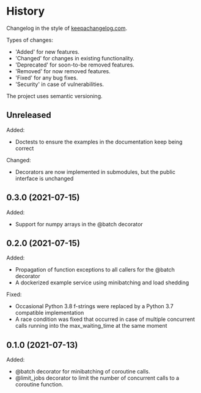 # History
Changelog in the style of [keepachangelog.com](https://keepachangelog.com/).

Types of changes:
* 'Added' for new features.
* 'Changed' for changes in existing functionality.
* 'Deprecated' for soon-to-be removed features.
* 'Removed' for now removed features.
* 'Fixed' for any bug fixes.
* 'Security' in case of vulnerabilities.

The project uses semantic versioning.

## Unreleased
Added: 
* Doctests to ensure the examples in the documentation keep being correct

Changed:
* Decorators are now implemented in submodules, but the public interface is unchanged

## 0.3.0 (2021-07-15)
Added:
* Support for numpy arrays in the @batch decorator

## 0.2.0 (2021-07-15)
Added:
* Propagation of function exceptions to all callers for the @batch decorator
* A dockerized example service using minibatching and load shedding

Fixed:
* Occasional Python 3.8 f-strings were replaced by a Python 3.7 compatible implementation
* A race condition was fixed that occurred in case of multiple concurrent calls running into the
  max_waiting_time at the same moment

## 0.1.0 (2021-07-13)
Added:
* @batch decorator for minibatching of coroutine calls.
* @limit_jobs decorator to limit the number of concurrent calls to a coroutine function.
